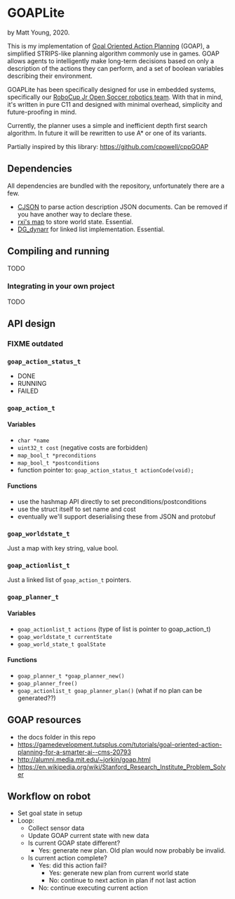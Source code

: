 # GOAPLite
by Matt Young, 2020.

This is my implementation of [Goal Oriented Action Planning](http://alumni.media.mit.edu/~jorkin/goap.html) (GOAP), 
a simplified STRIPS-like planning algorithm commonly use in games. 
GOAP allows agents to intelligently make long-term decisions based on only a description of the actions they can perform, 
and a set of boolean variables describing their environment.

GOAPLite has been specifically designed for use in embedded systems, specifically our 
[RoboCup Jr Open Soccer robotics team](https://github.com/TeamOmicron).
With that in mind, it's written in pure C11 and designed with minimal overhead, simplicity and future-proofing in mind.

Currently, the planner uses a simple and inefficient depth first search algorithm. In future it will be rewritten to use
A* or one of its variants.

Partially inspired by this library: https://github.com/cpowell/cppGOAP

## Dependencies
All dependencies are bundled with the repository, unfortunately there are a few. 

- [CJSON](https://github.com/DaveGamble/cJSON) to parse action description JSON documents. Can be removed if you have another way to declare these.
- [rxi's map](https://github.com/rxi/map) to store world state. Essential.
- [DG_dynarr](https://github.com/DanielGibson/Snippets/blob/master/DG_dynarr.h) for linked list implementation. Essential.

## Compiling and running
TODO

### Integrating in your own project
TODO

## API design
### FIXME outdated
### `goap_action_status_t`
- DONE
- RUNNING
- FAILED

### `goap_action_t`
#### Variables
- `char *name`
- `uint32_t cost` (negative costs are forbidden)
- `map_bool_t *preconditions`
- `map_bool_t *postconditions`
- function pointer to: `goap_action_status_t actionCode(void);`
#### Functions
- use the hashmap API directly to set preconditions/postconditions
- use the struct itself to set name and cost
- eventually we'll support deserialising these from JSON and protobuf

### `goap_worldstate_t`
Just a map with key string, value bool.

### `goap_actionlist_t`
Just a linked list of `goap_action_t` pointers.

### `goap_planner_t`
#### Variables
- `goap_actionlist_t actions` (type of list is pointer to goap_action_t)
- `goap_worldstate_t currentState`
- `goap_world_state_t goalState`
#### Functions
- `goap_planner_t *goap_planner_new()`
- `goap_planner_free()`
- `goap_actionlist_t goap_planner_plan()` (what if no plan can be generated??)

## GOAP resources
- the docs folder in this repo
- https://gamedevelopment.tutsplus.com/tutorials/goal-oriented-action-planning-for-a-smarter-ai--cms-20793
- http://alumni.media.mit.edu/~jorkin/goap.html
- https://en.wikipedia.org/wiki/Stanford_Research_Institute_Problem_Solver

## Workflow on robot
- Set goal state in setup
- Loop:
    - Collect sensor data
    - Update GOAP current state with new data
    - Is current GOAP state different?
        - Yes: generate new plan. Old plan would now probably be invalid.
    - Is current action complete?
        - Yes: did this action fail?
            - Yes: generate new plan from current world state
            - No: continue to next action in plan if not last action
        - No: continue executing current action 